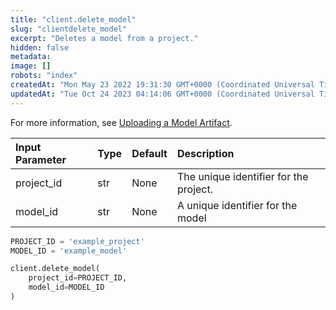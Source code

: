```yaml
---
title: "client.delete_model"
slug: "clientdelete_model"
excerpt: "Deletes a model from a project."
hidden: false
metadata: 
image: []
robots: "index"
createdAt: "Mon May 23 2022 19:31:30 GMT+0000 (Coordinated Universal Time)"
updatedAt: "Tue Oct 24 2023 04:14:06 GMT+0000 (Coordinated Universal Time)"
---
```

For more information, see [Uploading a Model Artifact](doc:uploading-model-artifacts).

| Input Parameter | Type | Default | Description                            |
| :-------------- | :--- | :------ | :------------------------------------- |
| project_id      | str  | None    | The unique identifier for the project. |
| model_id        | str  | None    | A unique identifier for the model      |

```python Usage
PROJECT_ID = 'example_project'
MODEL_ID = 'example_model'

client.delete_model(
    project_id=PROJECT_ID,
    model_id=MODEL_ID
)
```